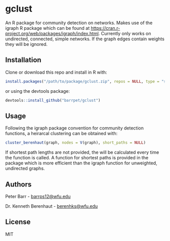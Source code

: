 # gclust

An R package for community detection on networks. Makes use of the igraph R
package which can be found at
https://cran.r-project.org/web/packages/igraph/index.html. Currently only works
on undirected, connected, simple networks. If the graph edges contain weights
they will be ignored.

## Installation

Clone or download this repo and install in R with:
```R
install.packages("/path/to/package/gclust.zip", repos = NULL, type = "source")
```
or using the devtools package:
```R
devtools::install_github("barrpet/gclust")
```

## Usage

Following the igraph package convention for community detection functions, a
heirarcal clustering can be obtained with:
```R
cluster_berenhaut(graph, nodes = V(graph), short_paths = NULL)
```
If shortest path lengths are not provided, the will be calculated every time the
function is called. A function for shortest paths is provided in the package
which is more efficient than the igraph function for unweighted, undirected
graphs.

## Authors

Peter Barr - <barrps12@wfu.edu>

Dr. Kenneth Berenhaut - <berenhks@wfu.edu>

## License

MIT

